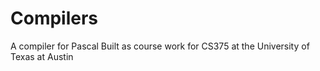 # Compilers
A compiler for Pascal
Built as course work for CS375 at the University of Texas at Austin
